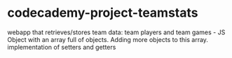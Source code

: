 # codecademy-project-teamstats
webapp that retrieves/stores team data: team players and team games - JS Object with an array full of objects. Adding more objects to this array. implementation of setters and getters
